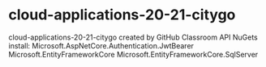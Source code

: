 # cloud-applications-20-21-citygo
cloud-applications-20-21-citygo created by GitHub Classroom
API NuGets install:
Microsoft.AspNetCore.Authentication.JwtBearer
Microsoft.EntityFrameworkCore
Microsoft.EntityFrameworkCore.SqlServer
